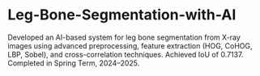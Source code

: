 # Leg-Bone-Segmentation-with-AI
Developed an AI-based system for leg bone segmentation from X-ray images using advanced preprocessing, feature extraction (HOG, CoHOG, LBP, Sobel), and cross-correlation techniques. Achieved IoU of 0.7137. Completed in Spring Term, 2024–2025.

